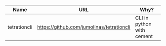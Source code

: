 
| Name            | URL                                              | Why?                           |
|-----------------|--------------------------------------------------|--------------------------------|
|tetrationcli     | https://github.com/jumolinas/tetrationcli        | CLI in python with cement      |
